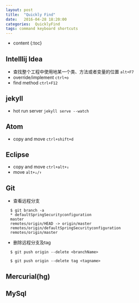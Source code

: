 ```yaml
---
layout: post
title:  "Quickly Find"
date:   2016-04-28 18:20:00
categories:  QuicklyFind
tags: command keyboard shortcuts
---
```

* content
{:toc}  

## Intelllij Idea  

* 查找整个工程中使用地某一个类、方法或者变量的位置  `alt+F7`
* override/implement `ctrl+o`
* find method `ctrl+F12`

## jekyll  

* hot run server  `jekyll serve --watch`

## Atom

* copy and move  `ctrl+shift+d`


## Eclipse  

* copy and move `ctrl+alt+↓`  
* move `alt+↓/↑`

## Git  

* 查看远程分支  

```
  $ git branch -a  
  * defaultSpringSecurityconfiguration
  master
  remotes/origin/HEAD -> origin/master
  remotes/origin/defaultSpringSecurityconfiguration
  remotes/origin/master
```  

* 删除远程分支及tag

```
  $ git push origin --delete <branchName>
```  

```
  $ git push origin --delete tag <tagname>
```


## Mercurial(hg)

## MySql
